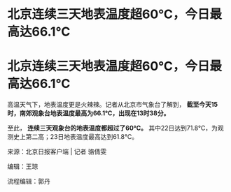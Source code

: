 # 北京连续三天地表温度超60℃，今日最高达66.1℃

# 北京连续三天地表温度超60℃，今日最高达66.1℃

高温天气下，地表温度更是火辣辣。记者从北京市气象台了解到， **截至今天15时，南郊观象台地表温度最高为66.1℃，出现在13时38分。**

至此， **连续三天观象台的地表温度都超过了60℃。** 其中22日达到71.8℃，为观测史上第二高；23日地表温度最高达到61.8℃。

来源：北京日报客户端 | 记者 骆倩雯

编辑：王琼

流程编辑：郭丹

